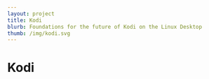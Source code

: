 ```yaml
---
layout: project
title: Kodi
blurb: Foundations for the future of Kodi on the Linux Desktop
thumb: /img/kodi.svg
---
```


Kodi
====
